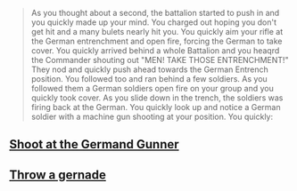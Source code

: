 >As you thought about a second, the battalion started to push in and you quickly made up your mind. You charged out hoping you don't get hit and a many bulets nearly hit you. You quickly aim your rifle at the German entrenchment and open fire, forcing the German to take cover. You quickly arrived behind a whole Battalion and you heaqrd the Commander shouting out "MEN! TAKE THOSE ENTRENCHMENT!" They nod and quickly push ahead towards the German Entrench position. You followed too and ran behind a few soldiers. As you followed them a German soldiers open fire on your group and you quickly took cover. As you slide down in the trench, the soldiers was firing back at the German. You quickly look up and notice a German soldier with a machine gun shooting at your position. You quickly:

## [Shoot at the Germand Gunner](Survive1.md)

## [Throw a gernade](Death-By-Bullet.md)